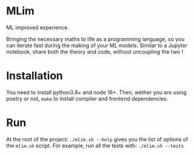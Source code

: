 # MLim

ML improved experience.

Bringing the necessary maths to life as a programming language, so you can iterate fast during the making of your ML models.
Similar to a Jupyter notebook, share both the theory and code, without uncoupling the two !

# Installation

You need to install python3.8+ and node 16+. Then, wether you are using poetry or not, `make` to install compiler and frontend dependencies.

# Run

At the root of the project:
`./mlim.sh --help` gives you the list of options of the `mlim.sh` script.
For example, run all the tests with:
`./mlim.sh --tests`

